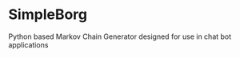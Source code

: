 SimpleBorg
==========

Python based Markov Chain Generator designed for use in chat bot applications
